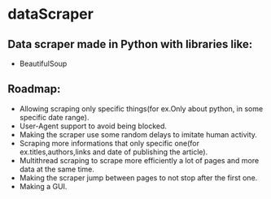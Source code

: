 # dataScraper
## Data scraper made in Python with libraries like:<br>
- BeautifulSoup<br>

## Roadmap:<br>
- Allowing scraping only specific things(for ex.Only about python, in some specific date range).<br>
- User-Agent support to avoid being blocked.<br>
- Making the scraper use some random delays to imitate human activity.<br>
- Scraping more informations that only specific one(for ex.titles,authors,links and date of publishing the article).<br>
- Multithread scraping to scrape more efficiently a lot of pages and more data at the same time.<br>
- Making the scraper jump between pages to not stop after the first one.<br>
- Making a GUI.<br>
